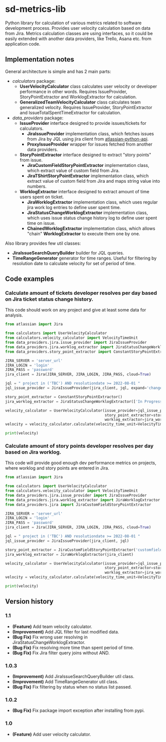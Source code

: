 # sd-metrics-lib

Python library for calculation of various metrics related to software development process. Provides user velocity
calculation based on data from Jira. Metrics calculation classes are using interfaces, so it could be easily extended
with another data providers, like Trello, Asana etc. from application code.

## Implementation notes

General architecture is simple and has 2 main parts:

+ _calculators_ package:
    + **UserVelocityCalculator** class calculates user velocity or developer performance in other words. Requires
      IssueProvider, StoryPointExtractor and WorklogExtractor for calculation.
    + **GeneralizedTeamVelocityCalculator** class calculates team generalized velocity. Requires
        IssueProvider, StoryPointExtractor and IssueTotalSpentTimeExtractor for calculation.
+ _data_providers_ package:
    + **IssueProvider** interface designed to provide issues/tickets for calculators.
        + **JiraIssueProvider** implementation class, which fetches issues from Jira by JQL using jira client
          from [atlassian-python-api](https://pypi.org/project/atlassian-python-api/).
        + **ProxyIssueProvider** wrapper for issues fetched from another data providers.
    + **StoryPointExtractor** interface designed to extract "story points" from issue.
        + **JiraCustomFieldStoryPointExtractor** implementation class, which extract value of custom field from Jira.
        + **JiraTShirtStoryPointExtractor** implementation class, which extract value of custom field from Jira and maps
          string value into numbers.
    + **WorklogExtractor** interface designed to extract amount of time users spent on ticket.
        + **JiraWorklogExtractor** implementation class, which uses regular jira work log entries to define user spent
          time.
        + **JiraStatusChangeWorklogExtractor** implementation class, which uses issue status change history log to
          define user spent time on issue.
        + **ChainedWorklogExtractor** implementation class, which allows "chain" **WorklogExtractor** to execute them
          one by one.

Also library provides few util classes:

+ **JiraIssueSearchQueryBuilder** builder for JQL queries.
+ **TimeRangeGenerator** generator for time ranges. Useful for filtering by resolution date to calculate velocity for
  set of period of time.

## Code examples

### Calculate amount of tickets developer resolves per day based on Jira ticket status change history.

This code should work on any project and give at least some data for analysis.

```python
from atlassian import Jira

from calculators import UserVelocityCalculator
from calculators.velocity_calculator import VelocityTimeUnit
from data_providers.jira.issue_provider import JiraIssueProvider
from data_providers.jira.worklog_extractor import JiraStatusChangeWorklogExtractor
from data_providers.story_point_extractor import ConstantStoryPointExtractor

JIRA_SERVER = 'server_url'
JIRA_LOGIN = 'login'
JIRA_PASS = 'password'
jira_client = Jira(JIRA_SERVER, JIRA_LOGIN, JIRA_PASS, cloud=True)

jql = " project in ('TBC') AND resolutiondate >= 2022-08-01 "
jql_issue_provider = JiraIssueProvider(jira_client, jql, expand='changelog')

story_point_extractor = ConstantStoryPointExtractor()
jira_worklog_extractor = JiraStatusChangeWorklogExtractor(['In Progress', 'In Development'])

velocity_calculator = UserVelocityCalculator(issue_provider=jql_issue_provider,
                                             story_point_extractor=story_point_extractor,
                                             worklog_extractor=jira_worklog_extractor)
velocity = velocity_calculator.calculate(velocity_time_unit=VelocityTimeUnit.DAY)

print(velocity)
```

### Calculate amount of story points developer resolves per day based on Jira worklog.

This code will provide good enough dev performance metrics on projects, where worklog and story points are entered in
Jira.

```python
from atlassian import Jira

from calculators import UserVelocityCalculator
from calculators.velocity_calculator import VelocityTimeUnit
from data_providers.jira.issue_provider import JiraIssueProvider
from data_providers.jira.worklog_extractor import JiraWorklogExtractor
from data_providers.jira import JiraCustomFieldStoryPointExtractor

JIRA_SERVER = 'server_url'
JIRA_LOGIN = 'login'
JIRA_PASS = 'password'
jira_client = Jira(JIRA_SERVER, JIRA_LOGIN, JIRA_PASS, cloud=True)

jql = " project in ('TBC') AND resolutiondate >= 2022-08-01 "
jql_issue_provider = JiraIssueProvider(jira_client, jql)

story_point_extractor = JiraCustomFieldStoryPointExtractor('customfield_10010')
jira_worklog_extractor = JiraWorklogExtractor(jira_client)

velocity_calculator = UserVelocityCalculator(issue_provider=jql_issue_provider,
                                             story_point_extractor=story_point_extractor,
                                             worklog_extractor=jira_worklog_extractor)
velocity = velocity_calculator.calculate(velocity_time_unit=VelocityTimeUnit.DAY)

print(velocity)
```

## Version history

### 1.1
+ **(Feature)** Add team velocity calculator.
+ **(Improvement)** Add JQL filter for last modified data.
+ **(Bug Fix)** Fix wrong user resolving in JiraStatusChangeWorklogExtractor.
+ **(Bug Fix)** Fix resolving more time than spent period of time.
+ **(Bug Fix)** Fix Jira filter query joins without AND.

### 1.0.3

+ **(Improvement)** Add JiraIssueSearchQueryBuilder util class.
+ **(Improvement)** Add TimeRangeGenerator util class.
+ **(Bug Fix)** Fix filtering by status when no status list passed.

### 1.0.2

+ **(Bug Fix)** Fix package import exception after installing from pypi.

### 1.0

+ **(Feature)** Add user velocity calculator.